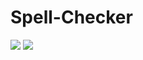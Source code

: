 # Spell-Checker

<img src = "files for readme/Screenshot (301)">

<img src = "files for readme/Screenshot (302)">
